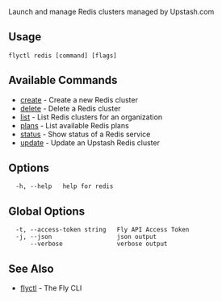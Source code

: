 Launch and manage Redis clusters managed by Upstash.com

## Usage
~~~
flyctl redis [command] [flags]
~~~

## Available Commands
* [create](/docs/flyctl/redis-create/)	 - Create a new Redis cluster
* [delete](/docs/flyctl/redis-delete/)	 - Delete a Redis cluster
* [list](/docs/flyctl/redis-list/)	 - List Redis clusters for an organization
* [plans](/docs/flyctl/redis-plans/)	 - List available Redis plans
* [status](/docs/flyctl/redis-status/)	 - Show status of a Redis service
* [update](/docs/flyctl/redis-update/)	 - Update an Upstash Redis cluster

## Options

~~~
  -h, --help   help for redis
~~~

## Global Options

~~~
  -t, --access-token string   Fly API Access Token
  -j, --json                  json output
      --verbose               verbose output
~~~

## See Also

* [flyctl](/docs/flyctl/help/)	 - The Fly CLI

